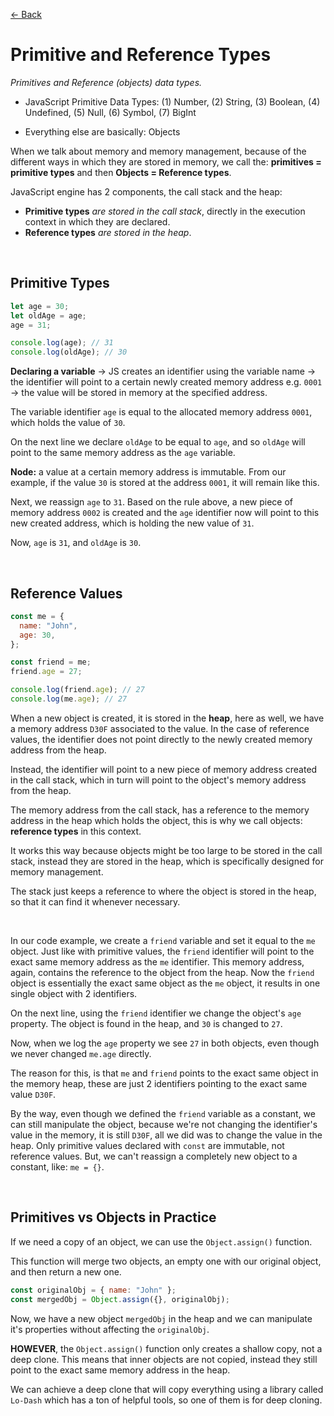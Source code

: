 [&larr; Back](./README.md)

# Primitive and Reference Types

_Primitives and Reference (objects) data types._

- JavaScript Primitive Data Types: (1) Number, (2) String, (3) Boolean, (4) Undefined, (5) Null, (6) Symbol, (7) BigInt

- Everything else are basically: Objects

When we talk about memory and memory management, because of the different ways in which they are stored in memory, we call the: **primitives = primitive types** and then **Objects = Reference types**.

JavaScript engine has 2 components, the call stack and the heap:

- **Primitive types** _are stored in the call stack_, directly in the execution context in which they are declared.
- **Reference types** _are stored in the heap_.

<br>

## Primitive Types

```js
let age = 30;
let oldAge = age;
age = 31;

console.log(age); // 31
console.log(oldAge); // 30
```

**Declaring a variable** -> JS creates an identifier using the variable name -> the identifier will point to a certain newly created memory address e.g. `0001` -> the value will be stored in memory at the specified address.

The variable identifier `age` is equal to the allocated memory address `0001`, which holds the value of `30`.

On the next line we declare `oldAge` to be equal to `age`, and so `oldAge` will point to the same memory address as the `age` variable.

**Node:** a value at a certain memory address is immutable. From our example, if the value `30` is stored at the address `0001`, it will remain like this.

Next, we reassign `age` to `31`. Based on the rule above, a new piece of memory address `0002` is created and the `age` identifier now will point to this new created address, which is holding the new value of `31`.

Now, `age` is `31`, and `oldAge` is `30`.

<br>

## Reference Values

```js
const me = {
  name: "John",
  age: 30,
};

const friend = me;
friend.age = 27;

console.log(friend.age); // 27
console.log(me.age); // 27
```

When a new object is created, it is stored in the **heap**, here as well, we have a memory address `D30F` associated to the value. In the case of reference values, the identifier does not point directly to the newly created memory address from the heap.

Instead, the identifier will point to a new piece of memory address created in the call stack, which in turn will point to the object's memory address from the heap.

The memory address from the call stack, has a reference to the memory address in the heap which holds the object, this is why we call objects: **reference types** in this context.

It works this way because objects might be too large to be stored in the call stack, instead they are stored in the heap, which is specifically designed for memory management.

The stack just keeps a reference to where the object is stored in the heap, so that it can find it whenever necessary.

<br>

In our code example, we create a `friend` variable and set it equal to the `me` object. Just like with primitive values, the `friend` identifier will point to the exact same memory address as the `me` identifier. This memory address, again, contains the reference to the object from the heap. Now the `friend` object is essentially the exact same object as the `me` object, it results in one single object with 2 identifiers.

On the next line, using the `friend` identifier we change the object's `age` property. The object is found in the heap, and `30` is changed to `27`.

Now, when we log the `age` property we see `27` in both objects, even though we never changed `me.age` directly.

The reason for this, is that `me` and `friend` points to the exact same object in the memory heap, these are just 2 identifiers pointing to the exact same value `D30F`.

By the way, even though we defined the `friend` variable as a constant, we can still manipulate the object, because we're not changing the identifier's value in the memory, it is still `D30F`, all we did was to change the value in the heap. Only primitive values declared with `const` are immutable, not reference values. But, we can't reassign a completely new object to a constant, like: `me = {}`.

<br>

## Primitives vs Objects in Practice

If we need a copy of an object, we can use the `Object.assign()` function.

This function will merge two objects, an empty one with our original object, and then return a new one.

```js
const originalObj = { name: "John" };
const mergedObj = Object.assign({}, originalObj);
```

Now, we have a new object `mergedObj` in the heap and we can manipulate it's properties without affecting the `originalObj`.

**HOWEVER**, the `Object.assign()` function only creates a shallow copy, not a deep clone. This means that inner objects are not copied, instead they still point to the exact same memory address in the heap.

We can achieve a deep clone that will copy everything using a library called `Lo-Dash` which has a ton of helpful tools, so one of them is for deep cloning.

<br>
